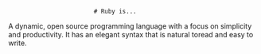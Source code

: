                             # Ruby is...

A dynamic, open source programming language with a focus on simplicity and productivity. It has an elegant syntax that is natural toread and easy to write. 